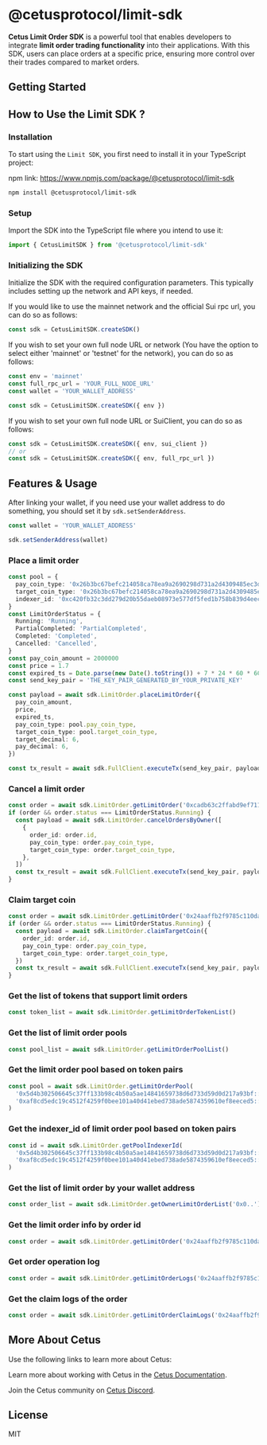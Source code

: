 # @cetusprotocol/limit-sdk

**Cetus Limit Order SDK** is a powerful tool that enables developers to integrate **limit order trading functionality** into their applications. With this SDK, users can place orders at a specific price, ensuring more control over their trades compared to market orders.

## Getting Started

## How to Use the Limit SDK ?

### Installation

To start using the `Limit SDK`, you first need to install it in your TypeScript project:

npm link: <https://www.npmjs.com/package/@cetusprotocol/limit-sdk>

```bash
npm install @cetusprotocol/limit-sdk
```

### Setup

Import the SDK into the TypeScript file where you intend to use it:

```typescript
import { CetusLimitSDK } from '@cetusprotocol/limit-sdk'
```

### Initializing the SDK

Initialize the SDK with the required configuration parameters. This typically includes setting up the network and API keys, if needed.

If you would like to use the mainnet network and the official Sui rpc url, you can do so as follows:

```typescript
const sdk = CetusLimitSDK.createSDK()
```

If you wish to set your own full node URL or network (You have the option to select either 'mainnet' or 'testnet' for the network), you can do so as follows:

```typescript
const env = 'mainnet'
const full_rpc_url = 'YOUR_FULL_NODE_URL'
const wallet = 'YOUR_WALLET_ADDRESS'

const sdk = CetusLimitSDK.createSDK({ env })
```

If you wish to set your own full node URL or SuiClient, you can do so as follows:

```typescript
const sdk = CetusLimitSDK.createSDK({ env, sui_client })
// or
const sdk = CetusLimitSDK.createSDK({ env, full_rpc_url })
```

## Features & Usage

After linking your wallet, if you need use your wallet address to do something, you should set it by `sdk.setSenderAddress`.

```typescript
const wallet = 'YOUR_WALLET_ADDRESS'

sdk.setSenderAddress(wallet)
```

### Place a limit order

```typescript
const pool = {
  pay_coin_type: '0x26b3bc67befc214058ca78ea9a2690298d731a2d4309485ec3d40198063c4abc::usdc::USDC',
  target_coin_type: '0x26b3bc67befc214058ca78ea9a2690298d731a2d4309485ec3d40198063c4abc::usdt::USDT',
  indexer_id: '0xc420fb32c3dd279d20b55daeb08973e577df5fed1b758b839d4eec22da54bde8',
}
const LimitOrderStatus = {
  Running: 'Running',
  PartialCompleted: 'PartialCompleted',
  Completed: 'Completed',
  Cancelled: 'Cancelled',
}
const pay_coin_amount = 2000000
const price = 1.7
const expired_ts = Date.parse(new Date().toString()) + 7 * 24 * 60 * 60 * 1000
const send_key_pair = 'THE_KEY_PAIR_GENERATED_BY_YOUR_PRIVATE_KEY'

const payload = await sdk.LimitOrder.placeLimitOrder({
  pay_coin_amount,
  price,
  expired_ts,
  pay_coin_type: pool.pay_coin_type,
  target_coin_type: pool.target_coin_type,
  target_decimal: 6,
  pay_decimal: 6,
})

const tx_result = await sdk.FullClient.executeTx(send_key_pair, payload, false)
```

### Cancel a limit order

```typescript
const order = await sdk.LimitOrder.getLimitOrder('0xcadb63c2ffabd9ef7112cacb92304e660e2e...')
if (order && order.status === LimitOrderStatus.Running) {
  const payload = await sdk.LimitOrder.cancelOrdersByOwner([
    {
      order_id: order.id,
      pay_coin_type: order.pay_coin_type,
      target_coin_type: order.target_coin_type,
    },
  ])
  const tx_result = await sdk.FullClient.executeTx(send_key_pair, payload, false)
}
```

### Claim target coin

```typescript
const order = await sdk.LimitOrder.getLimitOrder('0x24aaffb2f9785c110da3b670e0...')
if (order && order.status === LimitOrderStatus.Running) {
  const payload = await sdk.LimitOrder.claimTargetCoin({
    order_id: order.id,
    pay_coin_type: order.pay_coin_type,
    target_coin_type: order.target_coin_type,
  })
  const tx_result = await sdk.FullClient.executeTx(send_key_pair, payload, false)
}
```

### Get the list of tokens that support limit orders

```typescript
const token_list = await sdk.LimitOrder.getLimitOrderTokenList()
```

### Get the list of limit order pools

```typescript
const pool_list = await sdk.LimitOrder.getLimitOrderPoolList()
```

### Get the limit order pool based on token pairs

```typescript
const pool = await sdk.LimitOrder.getLimitOrderPool(
  '0x5d4b302506645c37ff133b98c4b50a5ae14841659738d6d733d59d0d217a93bf::coin::COIN',
  '0xaf8cd5edc19c4512f4259f0bee101a40d41ebed738ade5874359610ef8eeced5::coin::COIN'
)
```

### Get the indexer_id of limit order pool based on token pairs

```typescript
const id = await sdk.LimitOrder.getPoolIndexerId(
  '0x5d4b302506645c37ff133b98c4b50a5ae14841659738d6d733d59d0d217a93bf::coin::COIN',
  '0xaf8cd5edc19c4512f4259f0bee101a40d41ebed738ade5874359610ef8eeced5::coin::COIN'
)
```

### Get the list of limit order by your wallet address

```typescript
const order_list = await sdk.LimitOrder.getOwnerLimitOrderList('0x0..')
```

### Get the limit order info by order id

```typescript
const order = await sdk.LimitOrder.getLimitOrder('0x24aaffb2f9785c110da3b670e0f50e8a30...')
```

### Get order operation log

```typescript
const order = await sdk.LimitOrder.getLimitOrderLogs('0x24aaffb2f9785c110da3b670e0f50e8a30...')
```

### Get the claim logs of the order

```typescript
const order = await sdk.LimitOrder.getLimitOrderClaimLogs('0x24aaffb2f9785c110da3b670e0f50e8a30...')
```

###

## More About Cetus

Use the following links to learn more about Cetus:

Learn more about working with Cetus in the [Cetus Documentation](https://cetus-1.gitbook.io/cetus-docs).

Join the Cetus community on [Cetus Discord](https://discord.com/channels/1009749448022315008/1009751382783447072).

## License

MIT
